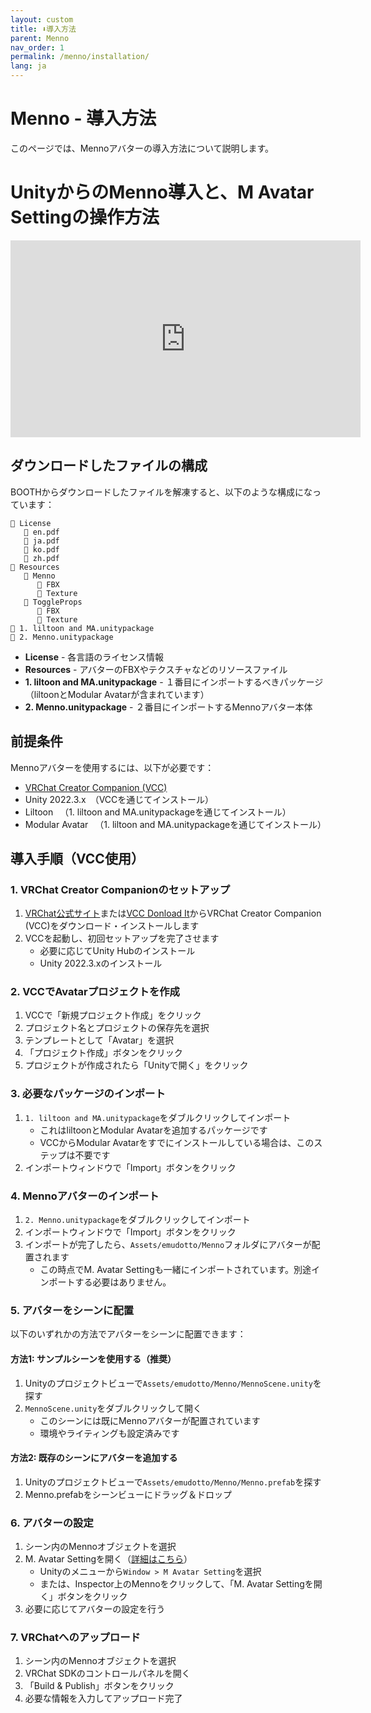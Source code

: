 ```yaml
---
layout: custom
title: ⬇️導入方法
parent: Menno
nav_order: 1
permalink: /menno/installation/
lang: ja
---
```


# Menno - 導入方法

このページでは、Mennoアバターの導入方法について説明します。

# UnityからのMenno導入と、M Avatar Settingの操作方法

<iframe width="560" height="315" src="https://www.youtube.com/embed/imeaf9TB4ME?si=0a-RL1EgCnXRjdrQ" title="YouTube video player" frameborder="0" allow="accelerometer; autoplay; clipboard-write; encrypted-media; gyroscope; picture-in-picture; web-share" referrerpolicy="strict-origin-when-cross-origin" allowfullscreen></iframe>

## ダウンロードしたファイルの構成

BOOTHからダウンロードしたファイルを解凍すると、以下のような構成になっています：

```
📁 License
   📄 en.pdf
   📄 ja.pdf
   📄 ko.pdf
   📄 zh.pdf
📁 Resources
   📁 Menno
      📁 FBX
      📁 Texture
   📁 ToggleProps
      📁 FBX
      📁 Texture
📄 1. liltoon and MA.unitypackage
📄 2. Menno.unitypackage
```

* **License** - 各言語のライセンス情報
* **Resources** - アバターのFBXやテクスチャなどのリソースファイル
* **1. liltoon and MA.unitypackage** - １番目にインポートするべきパッケージ（liltoonとModular Avatarが含まれています）
* **2. Menno.unitypackage** - ２番目にインポートするMennoアバター本体

## 前提条件

Mennoアバターを使用するには、以下が必要です：

* [VRChat Creator Companion (VCC)](https://vcc.docs.vrchat.com/#download-it)
* Unity 2022.3.x　（VCCを通じてインストール）
* Liltoon
　（1. liltoon and MA.unitypackageを通じてインストール）
* Modular Avatar
　（1. liltoon and MA.unitypackageを通じてインストール）

## 導入手順（VCC使用）

### 1. VRChat Creator Companionのセットアップ

1. [VRChat公式サイト](https://vrchat.com/home/download)または[VCC Donload It](https://vcc.docs.vrchat.com/#download-it)からVRChat Creator Companion (VCC)をダウンロード・インストールします
2. VCCを起動し、初回セットアップを完了させます
   - 必要に応じてUnity Hubのインストール
   - Unity 2022.3.xのインストール

### 2. VCCでAvatarプロジェクトを作成

1. VCCで「新規プロジェクト作成」をクリック
2. プロジェクト名とプロジェクトの保存先を選択
3. テンプレートとして「Avatar」を選択
4. 「プロジェクト作成」ボタンをクリック
5. プロジェクトが作成されたら「Unityで開く」をクリック

### 3. 必要なパッケージのインポート

1. `1. liltoon and MA.unitypackage`をダブルクリックしてインポート
   - これはliltoonとModular Avatarを追加するパッケージです
   - VCCからModular Avatarをすでにインストールしている場合は、このステップは不要です
2. インポートウィンドウで「Import」ボタンをクリック

### 4. Mennoアバターのインポート

1. `2. Menno.unitypackage`をダブルクリックしてインポート
2. インポートウィンドウで「Import」ボタンをクリック
3. インポートが完了したら、`Assets/emudotto/Menno`フォルダにアバターが配置されます
   - この時点でM. Avatar Settingも一緒にインポートされています。別途インポートする必要はありません。

### 5. アバターをシーンに配置

以下のいずれかの方法でアバターをシーンに配置できます：

#### 方法1: サンプルシーンを使用する（推奨）
1. Unityのプロジェクトビューで`Assets/emudotto/Menno/MennoScene.unity`を探す
2. `MennoScene.unity`をダブルクリックして開く
   - このシーンには既にMennoアバターが配置されています
   - 環境やライティングも設定済みです

#### 方法2: 既存のシーンにアバターを追加する
1. Unityのプロジェクトビューで`Assets/emudotto/Menno/Menno.prefab`を探す
2. Menno.prefabをシーンビューにドラッグ＆ドロップ

### 6. アバターの設定

1. シーン内のMennoオブジェクトを選択
2. M. Avatar Settingを開く（[詳細はこちら](/avatar-setting/)）
   - Unityのメニューから`Window > M Avatar Setting`を選択
   - または、Inspector上のMennoをクリックして、「M. Avatar Settingを開く」ボタンをクリック
3. 必要に応じてアバターの設定を行う

### 7. VRChatへのアップロード

1. シーン内のMennoオブジェクトを選択
2. VRChat SDKのコントロールパネルを開く
3. 「Build & Publish」ボタンをクリック
4. 必要な情報を入力してアップロード完了
